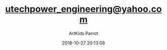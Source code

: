 ---
index: 5116
title: "utechpower_engineering@yahoo.com"
subtitle: ""
author: "ArtKids Parrot"
date: "2018-10-27 20:13:08"
excerpt: ""
content: "utechpower_engineering@yahoo.com
U-tech power solution services Nig ltd"
status: "published"
comment_status: "closed"
modified: "2018-10-27 20:13:08"
type: "flamingo_contact"
comment_count: 0
tags: []
---